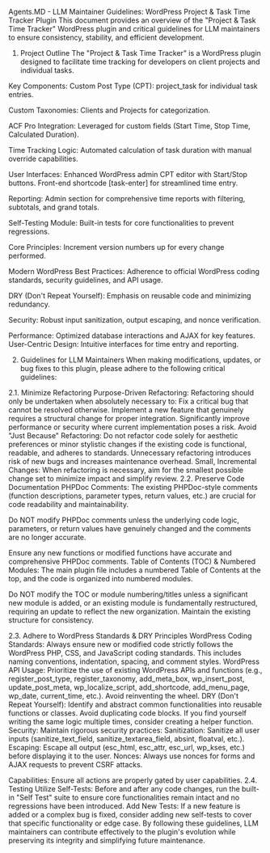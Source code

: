 Agents.MD - LLM Maintainer Guidelines: WordPress Project & Task Time Tracker Plugin
This document provides an overview of the "Project & Task Time Tracker" WordPress plugin and critical guidelines for LLM maintainers to ensure consistency, stability, and efficient development.

1. Project Outline
The "Project & Task Time Tracker" is a WordPress plugin designed to facilitate time tracking for developers on client projects and individual tasks.

Key Components:
Custom Post Type (CPT): project_task for individual task entries.

Custom Taxonomies: Clients and Projects for categorization.

ACF Pro Integration: Leveraged for custom fields (Start Time, Stop Time, Calculated Duration).

Time Tracking Logic: Automated calculation of task duration with manual override capabilities.

User Interfaces:
Enhanced WordPress admin CPT editor with Start/Stop buttons.
Front-end shortcode [task-enter] for streamlined time entry.

Reporting: Admin section for comprehensive time reports with filtering, subtotals, and grand totals.

Self-Testing Module: Built-in tests for core functionalities to prevent regressions.

Core Principles:
Increment version numbers up for every change performed.

Modern WordPress Best Practices: Adherence to official WordPress coding standards, security guidelines, and API usage.

DRY (Don't Repeat Yourself): Emphasis on reusable code and minimizing redundancy.

Security: Robust input sanitization, output escaping, and nonce verification.

Performance: Optimized database interactions and AJAX for key features.
User-Centric Design: Intuitive interfaces for time entry and reporting.

2. Guidelines for LLM Maintainers
When making modifications, updates, or bug fixes to this plugin, please adhere to the following critical guidelines:

2.1. Minimize Refactoring
Purpose-Driven Refactoring: Refactoring should only be undertaken when absolutely necessary to:
Fix a critical bug that cannot be resolved otherwise.
Implement a new feature that genuinely requires a structural change for proper integration.
Significantly improve performance or security where current implementation poses a risk.
Avoid "Just Because" Refactoring: Do not refactor code solely for aesthetic preferences or minor stylistic changes if the existing code is functional, readable, and adheres to standards. Unnecessary refactoring introduces risk of new bugs and increases maintenance overhead.
Small, Incremental Changes: When refactoring is necessary, aim for the smallest possible change set to minimize impact and simplify review.
2.2. Preserve Code Documentation
PHPDoc Comments: The existing PHPDoc-style comments (function descriptions, parameter types, return values, etc.) are crucial for code readability and maintainability.

Do NOT modify PHPDoc comments unless the underlying code logic, parameters, or return values have genuinely changed and the comments are no longer accurate.

Ensure any new functions or modified functions have accurate and comprehensive PHPDoc comments.
Table of Contents (TOC) & Numbered Modules: The main plugin file includes a numbered Table of Contents at the top, and the code is organized into numbered modules.

Do NOT modify the TOC or module numbering/titles unless a significant new module is added, or an existing module is fundamentally restructured, requiring an update to reflect the new organization.
Maintain the existing structure for consistency.

2.3. Adhere to WordPress Standards & DRY Principles
WordPress Coding Standards: Always ensure new or modified code strictly follows the WordPress PHP, CSS, and JavaScript coding standards. This includes naming conventions, indentation, spacing, and comment styles.
WordPress API Usage: Prioritize the use of existing WordPress APIs and functions (e.g., register_post_type, register_taxonomy, add_meta_box, wp_insert_post, update_post_meta, wp_localize_script, add_shortcode, add_menu_page, wp_date, current_time, etc.). Avoid reinventing the wheel.
DRY (Don't Repeat Yourself):
Identify and abstract common functionalities into reusable functions or classes.
Avoid duplicating code blocks. If you find yourself writing the same logic multiple times, consider creating a helper function.
Security: Maintain rigorous security practices:
Sanitization: Sanitize all user inputs (sanitize_text_field, sanitize_textarea_field, absint, floatval, etc.).
Escaping: Escape all output (esc_html, esc_attr, esc_url, wp_kses, etc.) before displaying it to the user.
Nonces: Always use nonces for forms and AJAX requests to prevent CSRF attacks.

Capabilities: Ensure all actions are properly gated by user capabilities.
2.4. Testing
Utilize Self-Tests: Before and after any code changes, run the built-in "Self Test" suite to ensure core functionalities remain intact and no regressions have been introduced.
Add New Tests: If a new feature is added or a complex bug is fixed, consider adding new self-tests to cover that specific functionality or edge case.
By following these guidelines, LLM maintainers can contribute effectively to the plugin's evolution while preserving its integrity and simplifying future maintenance.
